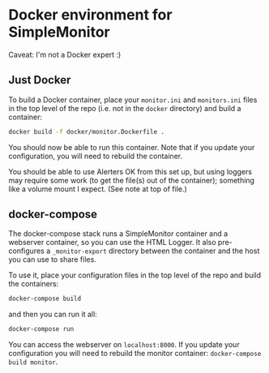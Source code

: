 Docker environment for SimpleMonitor
====================================

Caveat: I'm not a Docker expert :)

Just Docker
-----------

To build a Docker container, place your `monitor.ini` and `monitors.ini` files in the top level of the repo (i.e. not in the `docker` directory) and build a container:

```bash
docker build -f docker/monitor.Dockerfile .
```

You should now be able to run this container. Note that if you update your configuration, you will need to rebuild the container.

You should be able to use Alerters OK from this set up, but using loggers may require some work (to get the file(s) out of the container); something like a volume mount I expect. (See note at top of file.)

docker-compose
--------------

The docker-compose stack runs a SimpleMonitor container and a webserver container, so you can use the HTML Logger. It also pre-configures a `_monitor-export` directory between the container and the host you can use to share files.

To use it, place your configuration files in the top level of the repo and build the containers:

```bash
docker-compose build
```

and then you can run it all:

```bash
docker-compose run
```

You can access the webserver on `localhost:8000`. If you update your configuration you will need to rebuild the monitor container: `docker-compose build monitor`.
